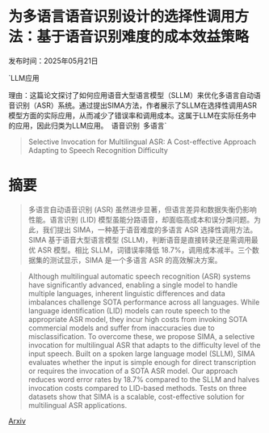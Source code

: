 # 为多语言语音识别设计的选择性调用方法：基于语音识别难度的成本效益策略

发布时间：2025年05月21日

`LLM应用

理由：这篇论文探讨了如何应用语音大型语言模型（SLLM）来优化多语言自动语音识别（ASR）系统。通过提出SIMA方法，作者展示了SLLM在选择性调用ASR模型方面的实际应用，从而减少了错误率和调用成本。这属于LLM在实际任务中的应用，因此归类为LLM应用。` `语音识别` `多语言`

> Selective Invocation for Multilingual ASR: A Cost-effective Approach Adapting to Speech Recognition Difficulty

# 摘要

> 多语言自动语音识别 (ASR) 虽然进步显著，但语言差异和数据失衡仍影响性能。语言识别 (LID) 模型虽能分路语音，却面临高成本和误分类问题。为此，我们提出 SIMA，一种基于语音难度的多语言 ASR 选择性调用方法。SIMA 基于语音大型语言模型 (SLLM)，判断语音是直接转录还是需调用最优 ASR 模型。相比 SLLM，词错误率降低 18.7%，调用成本减半。三个数据集的测试显示，SIMA 是一个多语言 ASR 的高效解决方案。

> Although multilingual automatic speech recognition (ASR) systems have significantly advanced, enabling a single model to handle multiple languages, inherent linguistic differences and data imbalances challenge SOTA performance across all languages. While language identification (LID) models can route speech to the appropriate ASR model, they incur high costs from invoking SOTA commercial models and suffer from inaccuracies due to misclassification. To overcome these, we propose SIMA, a selective invocation for multilingual ASR that adapts to the difficulty level of the input speech. Built on a spoken large language model (SLLM), SIMA evaluates whether the input is simple enough for direct transcription or requires the invocation of a SOTA ASR model. Our approach reduces word error rates by 18.7% compared to the SLLM and halves invocation costs compared to LID-based methods. Tests on three datasets show that SIMA is a scalable, cost-effective solution for multilingual ASR applications.

[Arxiv](https://arxiv.org/abs/2505.16168)